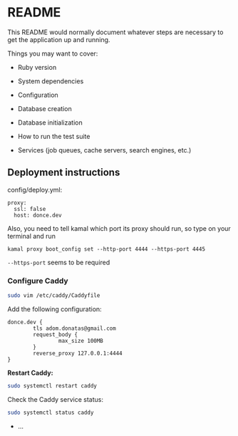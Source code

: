 # README

This README would normally document whatever steps are necessary to get the
application up and running.

Things you may want to cover:

- Ruby version

- System dependencies

- Configuration

- Database creation

- Database initialization

- How to run the test suite

- Services (job queues, cache servers, search engines, etc.)

## Deployment instructions

config/deploy.yml:

```
proxy:
  ssl: false
  host: donce.dev
```

Also, you need to tell kamal which port its proxy should run, so type on your terminal and run

```
kamal proxy boot_config set --http-port 4444 --https-port 4445
```

`--https-port` seems to be required

### Configure Caddy

```sh
sudo vim /etc/caddy/Caddyfile
```

Add the following configuration:

```caddyfile
donce.dev {
        tls adom.donatas@gmail.com
        request_body {
                max_size 100MB
        }
        reverse_proxy 127.0.0.1:4444
}
```

**Restart Caddy:**

```sh
sudo systemctl restart caddy
```

Check the Caddy service status:

```sh
sudo systemctl status caddy
```

- ...
